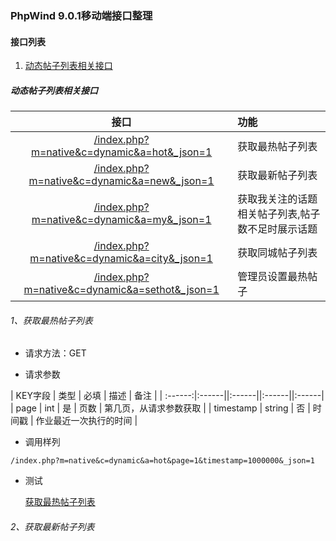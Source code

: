 ### PhpWind 9.0.1移动端接口整理

#### 接口列表

1. [动态帖子列表相关接口](#动态帖子列表相关接口)











##### 动态帖子列表相关接口

|  接口|  功能|
|:-------------:|:-------------|
|[/index.php?m=native&c=dynamic&a=hot&_json=1](#1获取最热帖子列表) | 获取最热帖子列表 |
|[/index.php?m=native&c=dynamic&a=new&_json=1](#2获取最新帖子列表) | 获取最新帖子列表 |
|[/index.php?m=native&c=dynamic&a=my&_json=1](#users-mobile) | 获取我关注的话题相关帖子列表,帖子数不足时展示话题 |
|[/index.php?m=native&c=dynamic&a=city&_json=1](#users-mobile) | 获取同城帖子列表 |
|[/index.php?m=native&c=dynamic&a=sethot&_json=1](#users-mobile) | 管理员设置最热帖子 |
###### 1、获取最热帖子列表

  * 请求方法：GET

  * 请求参数


 | KEY字段 | 类型 | 必填 | 描述 | 备注 |
 | :------:|:------||:------||:------||:------|
 |  page | int | 是 | 页数 |  第几页，从请求参数获取 |
 |  timestamp | string | 否 | 时间戳 |  作业最近一次执行的时间 |

  * 调用样列

```
/index.php?m=native&c=dynamic&a=hot&page=1&timestamp=1000000&_json=1
```
* 测试

  [获取最热帖子列表](http://e.huiin.cn/index.php?m=native&c=dynamic&a=hot&page=1&_json=1)
###### 2、获取最新帖子列表
